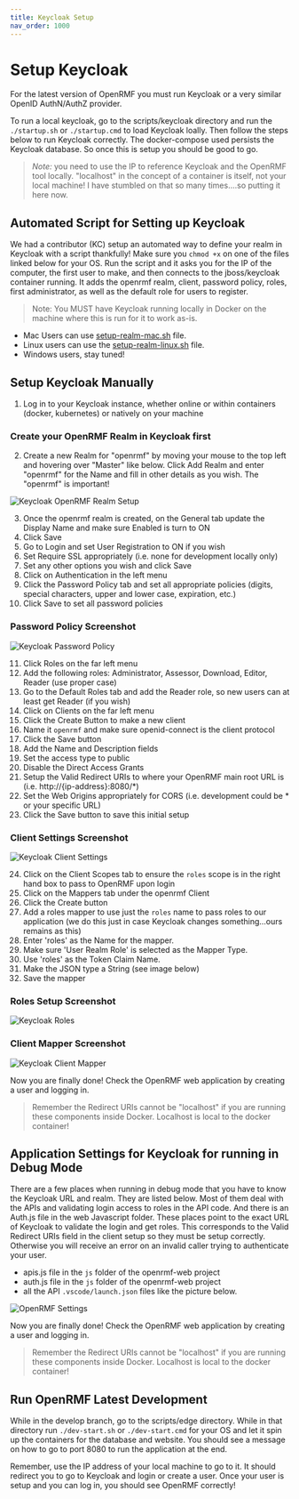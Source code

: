 ```yaml
---
title: Keycloak Setup
nav_order: 1000
---
```


# Setup Keycloak
For the latest version of OpenRMF you must run Keycloak or a very similar OpenID AuthN/AuthZ provider.

To run a local keycloak, go to the scripts/keycloak directory and run the `./startup.sh` or `./startup.cmd` to load Keycloak loally. Then follow the steps below to run Keycloak correctly. The docker-compose used persists the Keycloak database. So once this is setup you should be good to go.  

> _Note:_ you need to use the IP to reference Keycloak and the OpenRMF tool locally. "localhost" in the concept of a container is itself, not your local machine! I have stumbled on that so many times....so putting it here now. 

## Automated Script for Setting up Keycloak
We had a contributor (KC) setup an automated way to define your realm in Keycloak with a script thankfully!  Make sure you `chmod +x` on one of the files linked below for your OS. Run the script and it asks you for the IP of the computer, the first user to make, and then connects to the jboss/keycloak container running. It adds the openrmf realm, client, password policy, roles, first administrator, as well as the default role for users to register.

> Note: You MUST have Keycloak running locally in Docker on the machine where this is run for it to work as-is.

* Mac Users can use [setup-realm-mac.sh](https://github.com/Cingulara/openrmf-docs/blob/master/scripts/keycloak/setup-realm-mac.sh) file.
* Linux users can use the [setup-realm-linux.sh](https://github.com/Cingulara/openrmf-docs/blob/master/scripts/keycloak/setup-realm-linux.sh) file. 
* Windows users, stay tuned!

## Setup Keycloak Manually

1. Log in to your Keycloak instance, whether online or within containers (docker, kubernetes) or natively on your machine

### Create your OpenRMF Realm in Keycloak first
2. Create a new Realm for "openrmf" by moving your mouse to the top left and hovering over "Master" like below. Click Add Realm and 
enter "openrmf" for the Name and fill in other details as you wish. The "openrmf" is important!

![Keycloak OpenRMF Realm Setup](/assets/keycloak/keycloak-setup-realm.png)

3. Once the openrmf realm is created, on the General tab update the Display Name and make sure Enabled is turn to ON
4. Click Save
5. Go to Login and set User Registration to ON if you wish
6. Set Require SSL appropriately (i.e. none for development locally only)
7. Set any other options you wish and click Save
8. Click on Authentication in the left menu
9. Click the Password Policy tab and set all appropriate policies (digits, special characters, upper and lower case, expiration, etc.)
10. Click Save to set all password policies

### Password Policy Screenshot
![Keycloak Password Policy](/assets/keycloak/authentication-password-policy.png)

11. Click Roles on the far left menu
12. Add the following roles: Administrator, Assessor, Download, Editor, Reader (use proper case)
13. Go to the Default Roles tab and add the Reader role, so new users can at least get Reader (if you wish)
14. Click on Clients on the far left menu
15. Click the Create Button to make a new client
16. Name it `openrmf` and make sure openid-connect is the client protocol
17. Click the Save button
18. Add the Name and Description fields
19. Set the access type to public
20. Disable the Direct Access Grants
21. Setup the Valid Redirect URIs to where your OpenRMF main root URL is (i.e. http://{ip-address}:8080/*)
22. Set the Web Origins appropriately for CORS (i.e. development could be * or your specific URL)
23. Click the Save button to save this initial setup

### Client Settings Screenshot
![Keycloak Client Settings](/assets/keycloak/keycloak-openrmf-settings.png)

24. Click on the Client Scopes tab to ensure the `roles` scope is in the right hand box to pass to OpenRMF upon login
25. Click on the Mappers tab under the openrmf Client
26. Click the Create button
27. Add a roles mapper to use just the `roles` name to pass roles to our application (we do this just in case Keycloak changes something...ours remains as this)
28. Enter 'roles' as the Name for the mapper.
29. Make sure 'User Realm Role' is selected as the Mapper Type.
30. Use 'roles' as the Token Claim Name.
31. Make the JSON type a String (see image below)
32. Save the mapper

### Roles Setup Screenshot
![Keycloak Roles](/assets/keycloak/keycloak-roles.png)


### Client Mapper Screenshot
![Keycloak Client Mapper](/assets/keycloak/keycloak-openrmf-client-mapper-roles.png)

Now you are finally done! Check the OpenRMF web application by creating a user and logging in. 

> Remember the Redirect URIs cannot be "localhost" if you are running these components inside Docker. Localhost is local to the docker container!

## Application Settings for Keycloak for running in Debug Mode
There are a few places when running in debug mode that you have to know the Keycloak URL and realm. They are listed below. Most of them deal with the APIs and validating login access to roles in the API code. And there is an Auth.js file in the web Javascript folder.  These places point to the exact URL of Keycloak to validate the login and get roles. This corresponds to the Valid Redirect URIs field in the client setup so they must be setup correctly. Otherwise you will receive an error on an invalid caller trying to authenticate your user.

* apis.js file in the `js` folder of the openrmf-web project
* auth.js file in the `js` folder of the openrmf-web project
* all the API `.vscode/launch.json` files like the picture below.

![OpenRMF Settings](/assets/keycloak/dotnet-core-keycloak-reference.png)

Now you are finally done! Check the OpenRMF web application by creating a user and logging in. 

> Remember the Redirect URIs cannot be "localhost" if you are running these components inside Docker. Localhost is local to the docker container!

## Run OpenRMF Latest Development

While in the develop branch, go to the scripts/edge directory. While in that directory run `./dev-start.sh` or `./dev-start.cmd` for your OS and let it spin up the containers for the database and website. You should see a message on how to go to port 8080 to run the application at the end. 

Remember, use the IP address of your local machine to go to it. It should redirect you to go to Keycloak and login or create a user. Once your user is setup and you can log in, you should see OpenRMF correctly!